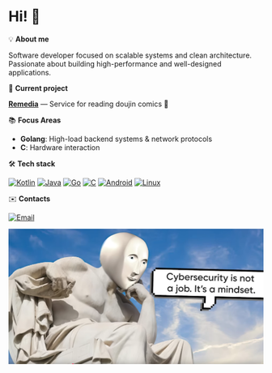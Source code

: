 # Hi! 👋  

💡 **About me**  

Software developer focused on scalable systems and clean architecture.
Passionate about building high-performance and well-designed applications.

🚀 **Current project**  

**[Remedia](https://github.com/rnmz/remedia-app)** — Service for reading doujin comics 💚

📚 **Focus Areas**  

- **Golang**: High-load backend systems & network protocols
- **C**: Hardware interaction
  
🛠 **Tech stack**  

[![Kotlin](https://img.shields.io/badge/Kotlin-7F52FF?logo=kotlin&logoColor=white)](https://kotlinlang.org/)
[![Java](https://img.shields.io/badge/Java-ED8B00?logo=openjdk&logoColor=white)](https://www.java.com/)
[![Go](https://img.shields.io/badge/Go-00ADD8?logo=go&logoColor=white)](https://go.dev/)
[![C](https://img.shields.io/badge/C-A8B9CC?logo=c&logoColor=white)](https://en.wikipedia.org/wiki/C_(programming_language))
[![Android](https://img.shields.io/badge/Android-3DDC84?logo=android&logoColor=white)](https://developer.android.com/)
[![Linux](https://img.shields.io/badge/Linux-FFFFFF?logo=linux&logoColor=black)](https://www.linux.org/) 

✉️ **Contacts**  

[![Email](https://img.shields.io/badge/Email-azure.rubykey@gmail.com-D14836?logo=gmail&logoColor=white)](mailto:azure.rubykey@gmail.com)

![image](/image.png)
